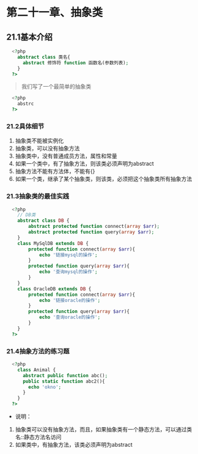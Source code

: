 # 第二十一章、抽象类
## 21.1基本介绍
```php
  <?php
    abstract class 类名{
      abstract 修饰符 function 函数名(参数列表);
    }
  ?>
```
> 我们写了一个最简单的抽象类
```php
  <?php
    abstrc
  ?>
```
### 21.2具体细节
1. 抽象类不能被实例化
2. 抽象类，可以没有抽象方法
3. 抽象类中，没有普通成员方法，属性和常量
4. 如果一个类中，有了抽象方法，则该类必须声明为abstract
5. 抽象方法不能有方法体，不能有{}
6. 如果一个类，继承了某个抽象类，则该类，必须把这个抽象类所有抽象方法
### 21.3抽象类的最佳实践
```php
  <?php
    // DB类
    abstract class DB {
        abstract protected function connect(array $arr);
        abstract protected function query(array $arr);
    }
    class MySqlDB extends DB {
        protected function connect(array $arr){
            echo '链接mysql的操作';
        }
        protected function query(array $arr){
            echo '查询mysql的操作';
        }        
    }
    class OracleDB extends DB {
        protected function connect(array $arr){
            echo '链接oracle的操作';
        }
        protected function query(array $arr){
            echo '查询oracle的操作';
        }
    }
  ?>
```
### 21.4抽象方法的练习题
```php
  <?php
    class Animal {
      abstract public function abc();
      public static function abc2(){
        echo 'okno';
      }
    }
  ?>
```
+ 说明：
1. 抽象类可以没有抽象方法，而且，如果抽象类有一个静态方法，可以通过类名::静态方法名访问
2. 如果类中，有抽象方法，该类必须声明为abstract
